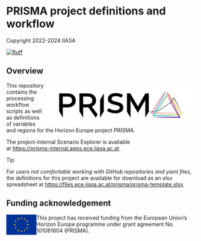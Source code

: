# PRISMA project definitions and workflow


Copyright 2022-2024 IIASA

[![Ruff](https://img.shields.io/endpoint?url=https://raw.githubusercontent.com/astral-sh/ruff/main/assets/badge/v2.json)](https://github.com/astral-sh/ruff)

## Overview

<img src="./_static/prisma-logo.png" width="400" align="right" alt="PRISMA logo" />

This repository contains the processing workflow scripts as well as definitions of
variables and regions for the Horizon Europe project PRISMA.

The project-internal Scenario Explorer is available  
at https://prisma-internal.apps.ece.iiasa.ac.at.

> [!TIP]
> For *users not comfortable working with GitHub repositories and yaml files*,
> the definitions for this project are available for download as an xlsx spreadsheet
> at https://files.ece.iiasa.ac.at/prisma/prisma-template.xlsx.

## Funding acknowledgement

<img src="./_static/EU-logo-300x201.jpg" width="80" height="54" align="left" alt="EU logo" />
This project has received funding from the European Union’s Horizon Europe programme
under grant agreement No. 101081604 (PRISMA).
